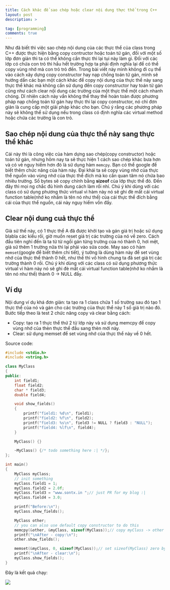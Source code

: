 ```yaml
---
title: Cách khác để sao chép hoặc clear nội dung thực thể trong C++
layout: post
description: >

tag: [programming]
comments: true
---
```

Như đã biết thì việc sao chép nội dung của các thực thể của class trong C++ được thực hiện bằng copy contructor hoặc toán tử gán, đối với một số lớp đơn giản thì ta có thể không cần thực thi lại tụi này làm gì. Đối với các lớp có chứa con trỏ thì hầu hết trường hợp ta phải định nghĩa lại để có thể copy vùng nhớ mà con trỏ trỏ đến. Trong bài viết này mình không đi cụ thể vào cách xây dựng copy constructor hay nạp chồng toán tử gán, mình sẽ hướng dẩn các bạn một cách khác để copy nội dung của thực thể này sang thực thể khác mà không cần sử dụng đến copy constructor hay toán tử gán cũng như cách clear nội dung các trường của một thực thể một cách nhanh chóng. Dĩ nhiên cách này vẩn không thể thay thế hoàn toàn được phương pháp nạp chồng toán tử gán hay thực thi lại copy constructor, nó chỉ đơn giản là cung cấp một giải pháp khác cho bạn. Chú ý rằng các phương pháp này sẽ không thể sử dụng nếu trong class có định nghĩa các virtual method hoặc chứa các trường là con trỏ.

Sao chép nội dung của thực thể này sang thực thể khác
----------------

Cái này thì là công việc của hàm dựng sao chép(copy constructor) hoặc toán tử gán, nhưng hôm nay ta sẽ thực hiện 1 cách sao chép khác bưa hơn và có vẻ nguy hiểm hơn đó là sử dụng hàm `memcpy`. Bạn có thể google để biết thêm chức năng của hàm này.
Đại khái ta sẽ copy vùng nhớ của thực thể nguồn vào vùng nhớ của thực thể đích mà ko cần quan tâm nó chứa bao nhiêu trường. Số bytes sẽ copy chính bằng **sizeof** của lớp thực thể đó. Đến đây thì mọi ng chắc đủ hình dung cách làm rồi nhỉ. 
Chú ý khi dùng với các class có sử dụng phương thức virtual vì hàm này nó sẽ ghi đè mất cái virtual function table(nhớ ko nhầm là tên nó như thế) của cái thực thể đích bằng cái của thực thể nguồn, cái này nguy hiểm vồn đấy.

Clear nội dung cuả thực thể
-------------

Giả sử thế này, có 1 thực thể A đã được khởi tạo và gán giá trị hoặc sử dụng blabla các kiểu rồi, giờ muốn reset giá trị các trường của nó về zero. Cách đầu tiên nghỉ đến là ta từ từ ngồi gán từng trường của nó thành 0, hơi mệt, giả sử thêm 1 trường nữa thì lại phải vào sửa code.
May sao có hàm `memset`(google để biết thêm chi tiết), ý tưởng là dùng hàm này để set vùng nhớ của thực thể thành 0 hết, như thế thì vô hình chung ta đã set giá trị các trường thành 0 rồi.
Chú ý khi dùng với các class có sử dụng phương thức virtual vì hàm này nó sẽ ghi đè mất cái virtual function table(nhớ ko nhầm là tên nó như thế) thành 0 -> NULL đấy.

Ví dụ
------

Nội dung ví dụ khá đơn giản: ta tạo ra 1 class chứa 1 số trường sau đó tạo 1 thực thể của nó và gán cho các trường của thực thể này 1 số giá trị nào đó. Bước tiếp theo là test 2 chức năng copy và clear bằng cách:

* Copy: tạo ra 1 thực thể thứ 2 từ lớp này và sử dụng memcpy để copy vùng nhớ của thèn thực thể đầu sang thèn mới này.
* Clear: sử dụng memset để set vùng nhớ của thực thể này về 0 hết.

Source code:

```cpp
#include <stdio.h>
#include <string.h>

class MyClass
{
public:
    int field1;
    float field2;
    char * field3;
    double field4;

    void show_fields()
    {
        printf("field1: %d\n", field1);
        printf("field2: %f\n", field2);
        printf("field3: %s\n", field3 != NULL ? field3 : "NULL");
        printf("field4: %lf\n", field4);
    }

    MyClass() {}

    ~MyClass() {/* todo something here :| */};
};

int main()
{
    MyClass myClass;
    // init something
    myClass.field1 = 1;
    myClass.field2 = 2.0f;
    myClass.field3 = "www.sontx.in ";// just PR for my blog :|
    myClass.field4 = 3.0;

    printf("Before:\n");
    myClass.show_fields();

    MyClass other;
    // you can also use default copy constructor to do this
    memcpy(&other, &myClass, sizeof(MyClass));// copy myClass -> other with sizeof(MyClass) bytes
    printf("\nAfter - copy:\n");
    other.show_fields();

    memset(&myClass, 0, sizeof(MyClass));// set sizeof(MyClass) zero bytes -> myClass
    printf("\nAfter - clear:\n");
    myClass.show_fields();
}
```

Đây là kết quả chạy:

![](https://2.bp.blogspot.com/-9grgQ323-rU/V1vHFuLj6aI/AAAAAAAAOzk/hddDCO-b9B4C0R3dfGJo-2tzHofWg3M9ACLcB/s1600/Untitled.png)
